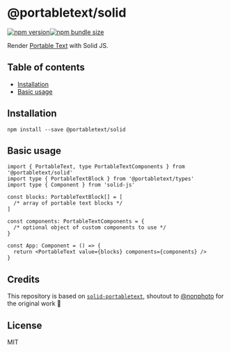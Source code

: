 # @portabletext/solid

[![npm version](https://img.shields.io/npm/v/@portabletext/solid.svg?style=flat-square)](https://www.npmjs.com/package/@portabletext/solid)[![npm bundle size](https://img.shields.io/bundlephobia/minzip/@portabletext/solid?style=flat-square)](https://bundlephobia.com/result?p=@portabletext/solid)

Render [Portable Text](https://portabletext.org/) with Solid JS.

## Table of contents

- [Installation](#installation)
- [Basic usage](#basic-usage)

## Installation

```
npm install --save @portabletext/solid
```

## Basic usage

```tsx
import { PortableText, type PortableTextComponents } from '@portabletext/solid'
import type { PortableTextBlock } from '@portabletext/types'
import type { Component } from 'solid-js'

const blocks: PortableTextBlock[] = [
  /* array of portable text blocks */
]

const components: PortableTextComponents = {
  /* optional object of custom components to use */
}

const App: Component = () => {
  return <PortableText value={blocks} components={components} />
}
```

## Credits

This repository is based on [`solid-portabletext`](https://github.com/nonphoto/solid-portabletext/tree/main), shoutout to [@nonphoto](https://github.com/nonphoto) for the original work 💖

## License

MIT
